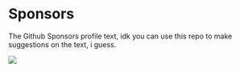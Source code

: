 # Sponsors

The Github Sponsors profile text, idk you can use this repo to make suggestions on the text, i guess.

![](https://github.com/sponsors/Abrifq)
